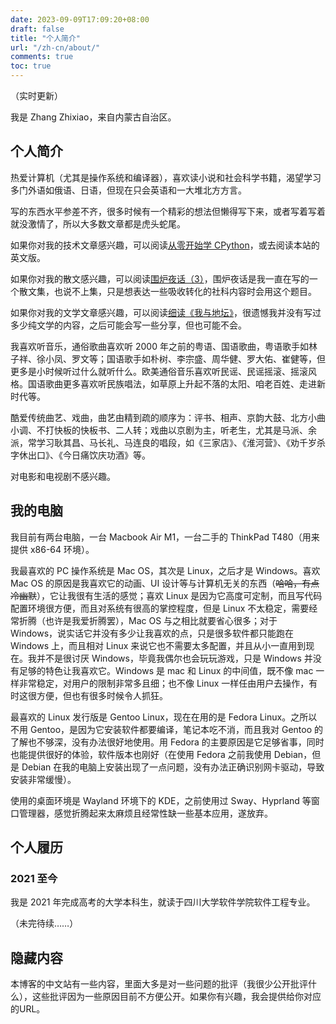 ```yaml
---
date: 2023-09-09T17:09:20+08:00
draft: false
title: "个人简介"
url: "/zh-cn/about/"
comments: true
toc: true
---
```


（实时更新）

我是 Zhang Zhixiao，来自内蒙古自治区。

## 个人简介

热爱计算机（尤其是操作系统和编译器），喜欢读小说和社会科学书籍，渴望学习多门外语如俄语、日语，但现在只会英语和一大堆北方方言。

写的东西水平参差不齐，很多时候有一个精彩的想法但懒得写下来，或者写着写着就没激情了，所以大多数文章都是虎头蛇尾。

如果你对我的技术文章感兴趣，可以阅读[从零开始学 CPython](https://forceoflife.cn/zh-cn/post/python1/)，或去阅读本站的英文版。

如果你对我的散文感兴趣，可以阅读[围炉夜话（3）](https://forceoflife.cn/zh-cn/post/%E5%9B%B4%E7%82%89%E5%A4%9C%E8%AF%9D3/)，围炉夜话是我一直在写的一个散文集，也说不上集，只是想表达一些吸收转化的社科内容时会用这个题目。

如果你对我的文学文章感兴趣，可以阅读[细读《我与地坛》](https://forceoflife.cn/zh-cn/post/%E7%BB%86%E8%AF%BB%E6%88%91%E4%B8%8E%E5%9C%B0%E5%9D%9B/)，很遗憾我并没有写过多少纯文学的内容，之后可能会写一些分享，但也可能不会。

我喜欢听音乐，通俗歌曲喜欢听 2000 年之前的粤语、国语歌曲，粤语歌手如林子祥、徐小凤、罗文等；国语歌手如朴树、李宗盛、周华健、罗大佑、崔健等，但更多是小时候听过什么就听什么。欧美通俗音乐喜欢听民谣、民谣摇滚、摇滚风格。国语歌曲更多喜欢听民族唱法，如草原上升起不落的太阳、咱老百姓、走进新时代等。

酷爱传统曲艺、戏曲，曲艺由精到疏的顺序为：评书、相声、京韵大鼓、北方小曲小调、不打快板的快板书、二人转；戏曲以京剧为主，听老生，尤其是马派、余派，常学习耿其昌、马长礼、马连良的唱段，如《三家店》、《淮河营》、《劝千岁杀字休出口》、《今日痛饮庆功酒》等。

对电影和电视剧不感兴趣。

## 我的电脑

我目前有两台电脑，一台 Macbook Air M1，一台二手的 ThinkPad T480（用来提供 x86-64 环境）。

我最喜欢的 PC 操作系统是 Mac OS，其次是 Linux，之后才是 Windows。喜欢 Mac OS 的原因是我喜欢它的动画、UI 设计等与计算机无关的东西（~~哈哈，有点冷幽默~~），它让我很有生活的感觉；喜欢 Linux 是因为它高度可定制，而且写代码配置环境很方便，而且对系统有很高的掌控程度，但是 Linux 不太稳定，需要经常折腾（也许是我爱折腾罢），Mac OS 与之相比就要省心很多；对于 Windows，说实话它并没有多少让我喜欢的点，只是很多软件都只能跑在 Windows 上，而且相对 Linux 来说它也不需要太多配置，并且从小一直用到现在。我并不是很讨厌 Windows，毕竟我偶尔也会玩玩游戏，只是 Windows 并没有足够的特色让我喜欢它。Windows 是 mac 和 Linux 的中间值，既不像 mac 一样非常稳定，对用户的限制非常多且细；也不像 Linux 一样任由用户去操作，有时这很方便，但也有很多时候令人抓狂。

最喜欢的 Linux 发行版是 Gentoo Linux，现在在用的是 Fedora Linux。之所以不用 Gentoo，是因为它安装软件都要编译，笔记本吃不消，而且我对 Gentoo 的了解也不够深，没有办法很好地使用。用 Fedora 的主要原因是它足够省事，同时也能提供很好的体验，软件版本也刚好（在使用 Fedora 之前我使用 Debian，但是 Debian 在我的电脑上安装出现了一点问题，没有办法正确识别网卡驱动，导致安装非常缓慢）。

使用的桌面环境是 Wayland 环境下的 KDE，之前使用过 Sway、Hyprland 等窗口管理器，感觉折腾起来太麻烦且经常性缺一些基本应用，遂放弃。

## 个人履历

### 2021 至今

我是 2021 年完成高考的大学本科生，就读于四川大学软件学院软件工程专业。

（未完待续……）

## 隐藏内容

本博客的中文站有一些内容，里面大多是对一些问题的批评（我很少公开批评什么），这些批评因为一些原因目前不方便公开。如果你有兴趣，我会提供给你对应的URL。
